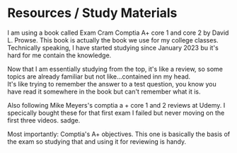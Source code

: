 # Resources / Study Materials 

I am using a book called Exam Cram Comptia A+ core 1 and core 2 by David L. Prowse.
This book is actually the book we use for my college classes.
Technically speaking, I have started studying since January 2023 bu it's hard for me contain the knowledge.

Now that I am essentially studying from the top, it's like a review, so some topics are already familiar but not like...contained inn my head. \
It's like trying to remember the answer to a test question, you know you have read it somewhere in the book but can't remember what it is.

Also following Mike Meyers's comptia a + core 1 and 2 reviews at Udemy.
I specically bought these for that first exam I failed but never moving on the first three videos. sadge.

Most importantly:
Comptia's A+ objectives. This one is basically the basis of the exam so studying that and using it for reviewing is handy.
